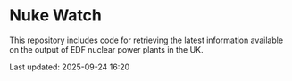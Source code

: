 # Nuke Watch

This repository includes code for retrieving the latest information available on the output of EDF nuclear power plants in the UK.

Last updated: 2025-09-24 16:20